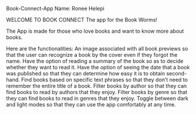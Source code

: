 Book-Connect-App
Name: Ronee Helepi

WELCOME TO BOOK CONNECT 
The app for the Book Worms!  

The App is made for those who love books and want to know more about books.

Here are the functionalities:
An image associated with all book previews so that the user can recognize a book by the cover even if they forgot the name.
Have the option of reading a summary of the book so as to decide whether they want to read it.
Have the option of seeing the date that a book was published so that they can determine how easy it is to obtain second-hand.
Find books based on specific text phrases so that they don’t need to remember the entire title of a book.
Filter books by author so that they can find books to read by authors that they enjoy.
Filter books by genre so that they can find books to read in genres that they enjoy.
Toggle between dark and light modes so that they can use the app comfortably at any time.
